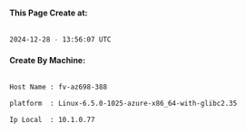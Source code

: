 
   
#### This Page Create at:

```bash

2024-12-28 - 13:56:07 UTC

```

#### Create By Machine:

```bash

Host Name : fv-az698-388

platform  : Linux-6.5.0-1025-azure-x86_64-with-glibc2.35

Ip Local  : 10.1.0.77

```


